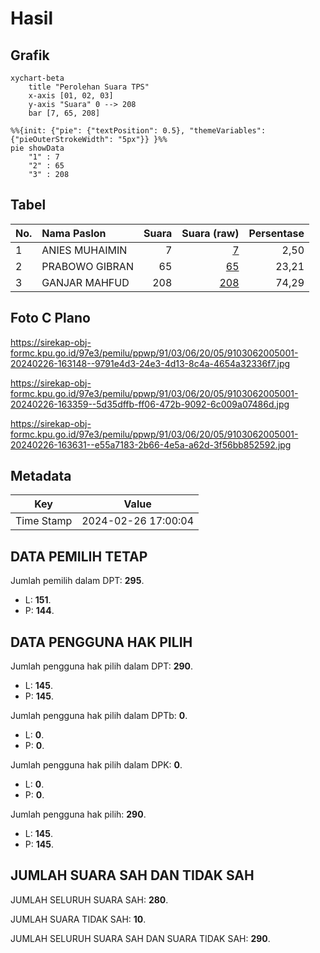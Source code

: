 # Hasil

## Grafik

```mermaid
xychart-beta
    title "Perolehan Suara TPS"
    x-axis [01, 02, 03]
    y-axis "Suara" 0 --> 208
    bar [7, 65, 208]
```

```mermaid
%%{init: {"pie": {"textPosition": 0.5}, "themeVariables": {"pieOuterStrokeWidth": "5px"}} }%%
pie showData
    "1" : 7
    "2" : 65
    "3" : 208
```

## Tabel

| No. | Nama Paslon    | Suara | Suara (raw) | Persentase |
|:--- |:-------------- | -----:| -----------:| ----------:|
| 1   | ANIES MUHAIMIN | 7     | [7][p-1]    | 2,50       |
| 2   | PRABOWO GIBRAN | 65    | [65][p-2]   | 23,21      |
| 3   | GANJAR MAHFUD  | 208   | [208][p-3]  | 74,29      |


[p-1]: https://github.com/gigit-pemilu/pemilu-2024-91-papua/blob/main/pilpres/hitung-suara/sub/91-papua/sub/03-jayapura/sub/06-kemtuk-gresi/sub/2005-pupehabu/sub/001-tps/sub/paslon-1.txt
[p-2]: https://github.com/gigit-pemilu/pemilu-2024-91-papua/blob/main/pilpres/hitung-suara/sub/91-papua/sub/03-jayapura/sub/06-kemtuk-gresi/sub/2005-pupehabu/sub/001-tps/sub/paslon-2.txt
[p-3]: https://github.com/gigit-pemilu/pemilu-2024-91-papua/blob/main/pilpres/hitung-suara/sub/91-papua/sub/03-jayapura/sub/06-kemtuk-gresi/sub/2005-pupehabu/sub/001-tps/sub/paslon-3.txt

## Foto C Plano

https://sirekap-obj-formc.kpu.go.id/97e3/pemilu/ppwp/91/03/06/20/05/9103062005001-20240226-163148--9791e4d3-24e3-4d13-8c4a-4654a32336f7.jpg

https://sirekap-obj-formc.kpu.go.id/97e3/pemilu/ppwp/91/03/06/20/05/9103062005001-20240226-163359--5d35dffb-ff06-472b-9092-6c009a07486d.jpg

https://sirekap-obj-formc.kpu.go.id/97e3/pemilu/ppwp/91/03/06/20/05/9103062005001-20240226-163631--e55a7183-2b66-4e5a-a62d-3f56bb852592.jpg


## Metadata

| Key        | Value               |
| ---------- | ------------------- |
| Time Stamp | 2024-02-26 17:00:04 |


## DATA PEMILIH TETAP

Jumlah pemilih dalam DPT: **295**.
 * L: **151**.
 * P: **144**.

## DATA PENGGUNA HAK PILIH

Jumlah pengguna hak pilih dalam DPT: **290**.
 * L: **145**.
 * P: **145**.

Jumlah pengguna hak pilih dalam DPTb: **0**.
 * L: **0**.
 * P: **0**.

Jumlah pengguna hak pilih dalam DPK: **0**.
 * L: **0**.
 * P: **0**.

Jumlah pengguna hak pilih: **290**.
 * L: **145**.
 * P: **145**.

## JUMLAH SUARA SAH DAN TIDAK SAH

JUMLAH SELURUH SUARA SAH: **280**.

JUMLAH SUARA TIDAK SAH: **10**.

JUMLAH SELURUH SUARA SAH DAN SUARA TIDAK SAH: **290**.


